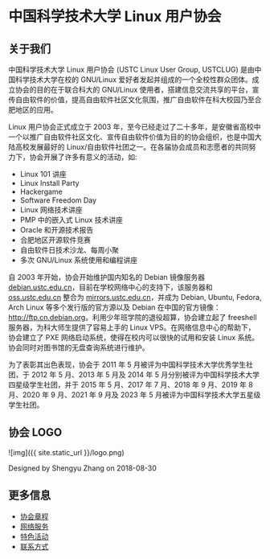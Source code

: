 ---
---

# 中国科学技术大学 Linux 用户协会

## 关于我们

中国科学技术大学 Linux 用户协会 (USTC Linux User Group, USTCLUG) 是由中国科学技术大学在校的 GNU/Linux 爱好者发起并组成的一个全校性群众团体。成立协会的目的在于联合科大的 GNU/Linux 使用者，搭建信息交流共享的平台，宣传自由软件的价值，提高自由软件社区文化氛围，推广自由软件在科大校园乃至合肥地区的应用。

Linux 用户协会正式成立于 2003 年，至今已经走过了二十多年，是安徽省高校中一个以推广自由软件社区文化、宣传自由软件价值为目的的协会组织，也是中国大陆高校发展最好的 Linux/自由软件社团之一。在各届协会成员和志愿者的共同努力下，协会开展了许多有意义的活动，如:

- Linux 101 讲座
- Linux Install Party
- Hackergame
- Software Freedom Day
- Linux 网络技术讲座
- PMP 中的嵌入式 Linux 技术讲座
- Oracle 和开源技术报告
- 合肥地区开源软件竞赛
- 自由软件日技术沙龙、每周小聚
- 多次 GNU/Linux 系统使用和编程讲座

自 2003 年开始，协会开始维护国内知名的 Debian 镜像服务器 [debian.ustc.edu.cn](https://mirrors.ustc.edu.cn)，目前在学校网络中心的支持下，该服务器和 [oss.ustc.edu.cn](https://mirrors.ustc.edu.cn) 整合为 [mirrors.ustc.edu.cn](https://mirrors.ustc.edu.cn)，并成为 Debian, Ubuntu, Fedora, Arch Linux 等多个发行版的官方源以及 Debian 在中国的官方镜像：<http://ftp.cn.debian.org>。利用少年班学院的退役超算，协会建立起了 freeshell 服务器，为科大师生提供了容易上手的 Linux VPS。在网络信息中心的帮助下，协会建立了 PXE 网络启动系统，使得在校内可以很快的试用和安装 Linux 系统。协会同时对图书馆的无盘查询系统进行维护。

为了表彰其出色表现，协会于 2011 年 5 月被评为中国科学技术大学优秀学生社团，于 2012 年 5 月、2013 年 5 月及 2014 年 5 月分别被评为中国科学技术大学四星级学生社团，并于 2015 年 5 月、2017 年 7 月、2018 年 9 月、2019 年 8 月、2020 年 9 月、2021 年 9 月及 2023 年 5 月被评为中国科学技术大学五星级学生社团。

## 协会 LOGO

![img]({{ site.static_url }}/logo.png)

Designed by Shengyu Zhang on 2018-08-30

## 更多信息

- [协会章程](https://ftp.lug.ustc.edu.cn/%E7%A4%BE%E5%9B%A2%E7%AE%A1%E7%90%86/%E7%AB%A0%E7%A8%8B/current/constitution.pdf)
- [网络服务](lug/services/index.md)
- [特色活动](lug/events/index.md)
- [联系方式](lug/contact.md)
